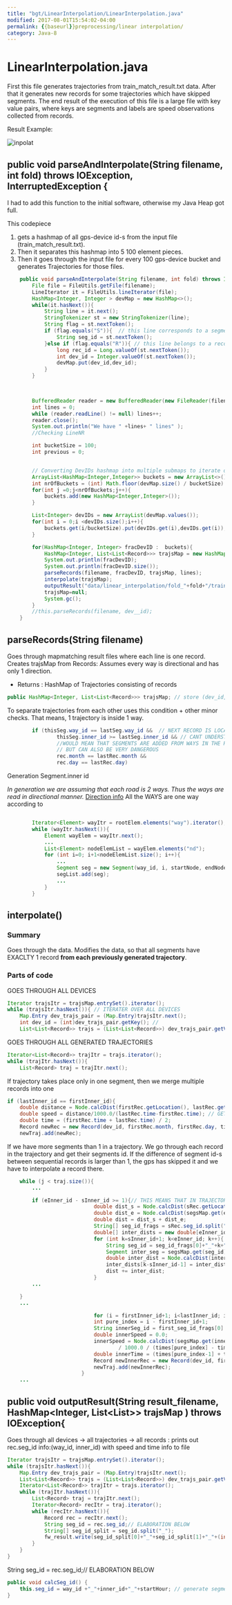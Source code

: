```yaml
---
title: "bgt/LinearInterpolation/LinearInterpolation.java"
modified: 2017-08-01T15:54:02-04:00
permalink: {{baseurl}}preprocessing/linear interpolation/
category: Java-8
---
```




# LinearInterpolation.java

First this file generates trajectories from train_match_result.txt data. After that it generates new records for some trajectories which have skipped segments. 
The end result of the execution of this file is a large file with key value pairs, where keys are segments and labels are speed observations collected from records. 

Result Example: 

![inpolat]({{baseurl}}assets/images/inpolat.png)

## public void parseAndInterpolate(String filename, int fold) throws IOException, InterruptedException {

I had to add this function to the initial software, otherwise my Java Heap got full. 

This codepiece 
1. gets a hashmap of all gps-device id-s from the input file (train_match_result.txt).
2. Then it separates this hashmap into 5 100 element pieces. 
3. Then it goes through the input file for every 100 gps-device bucket and generates Trajectories for those files. 


~~~java
    public void parseAndInterpolate(String filename, int fold) throws IOException, InterruptedException {
        File file = FileUtils.getFile(filename);
        LineIterator it = FileUtils.lineIterator(file);
        HashMap<Integer, Integer > devMap = new HashMap<>();
        while(it.hasNext()){
            String line = it.next();
            StringTokenizer st = new StringTokenizer(line);
            String flag = st.nextToken();
            if (flag.equals("S")){  // this line corresponds to a segment
                String seg_id = st.nextToken();
            }else if (flag.equals("R")){ // this line belongs to a record
                long rec_id = Long.valueOf(st.nextToken());
                int dev_id = Integer.valueOf(st.nextToken());
                devMap.put(dev_id,dev_id);
            }
        }
        


        BufferedReader reader = new BufferedReader(new FileReader(filename));
        int lines = 0;
        while (reader.readLine() != null) lines++;
        reader.close();
        System.out.println("We have " +lines+ " lines" );
        //Checking LineNR

        int bucketSize = 100;
        int previous = 0;


        // Converting DevIDs hashmap into multiple submaps to iterate over
        ArrayList<HashMap<Integer,Integer>> buckets = new ArrayList<>();
        int nrOfBuckets = (int) Math.floor(devMap.size() / bucketSize) + 1;
        for(int j =0;j<nrOfBuckets;j++){
            buckets.add(new HashMap<Integer,Integer>());
        }

        List<Integer> devIDs = new ArrayList(devMap.values());
        for(int i = 0;i <devIDs.size();i++){
            buckets.get(i/bucketSize).put(devIDs.get(i),devIDs.get(i));
        }

        for(HashMap<Integer, Integer> fracDevID :  buckets){
            HashMap<Integer, List<List<Record>>> trajsMap = new HashMap<>();
            System.out.println(fracDevID);
            System.out.println(fracDevID.size());
            parseRecords(filename, fracDevID, trajsMap, lines);
            interpolate(trajsMap);
            outputResult("data/linear_interpolation/fold_"+fold+"/train_interpolation_result.csv", trajsMap );
            trajsMap=null;
            System.gc();
        }
        //this.parseRecords(filename, dev__id);
    }

~~~


## parseRecords(String filename)

Goes through mapmatching result files where each line is one record. Creates trajsMap from Records: 
Assumes every way is directional and has only 1 direction. 

+ Returns : HashMap of Trajectories consisting of records 


~~~java
public HashMap<Integer, List<List<Record>>> trajsMap; // store (dev_id, trajectories)  
~~~

To separate trajectories from each other uses this condition + other minor checks. That means, 1 trajectory is inside 1 way. 
~~~java
        if (thisSeg.way_id == lastSeg.way_id &&  // NEXT RECORD IS LOCATED AT THE SAME SEGMENT 
                thisSeg.inner_id >= lastSeg.inner_id && // CANT UNDERSTAND WHY THIS IS A NECESSARY CONDITION. CAN IT BE THAT WE ARE ASSUMING 2 WAY ROADS , WHICH
                //WOULD MEAN THAT SEGMENTS ARE ADDED FROM WAYS IN THE RIGHT DIRECTION. YES. THATS LIKELY IT // THIS PART CAN BE USEFUL
                // BUT CAN ALSO BE VERY DANGEROUS 
                rec.month == lastRec.month &&
                rec.day == lastRec.day)
~~~

Generation Segment.inner id

_In generation we are assuming that each road is 2 ways. Thus the ways are read in directional manner._
[Direction info](https://gis.stackexchange.com/questions/98435/does-osm-data-contain-the-direction-of-travel) All the WAYS are one way according to 
~~~java

        Iterator<Element> wayItr = rootElem.elements("way").iterator();
        while (wayItr.hasNext()){
            Element wayElem = wayItr.next();
            ...
            List<Element> nodeElemList = wayElem.elements("nd");
            for (int i=0; i+1<nodeElemList.size(); i++){
                ...
                Segment seg = new Segment(way_id, i, startNode, endNode);
                segList.add(seg);
                ...
            }
        }


~~~

## interpolate() 

### Summary 

Goes through the data. Modifies the data, so that all segments have EXACLTY 1 record **from each previously generated trajectory**. 

### Parts of code



GOES THROUGH ALL DEVICES 

~~~java
Iterator trajsItr = trajsMap.entrySet().iterator();
while (trajsItr.hasNext()){ // ITERATER OVER ALL DEVICES 
    Map.Entry dev_trajs_pair = (Map.Entry)trajsItr.next();
    int dev_id = (int)dev_trajs_pair.getKey(); // 
    List<List<Record>> trajs = (List<List<Record>>) dev_trajs_pair.getValue(); // GET NEXT LIST OF TRAJECTORIES FOR A PARTICULAR DEVICE
~~~

GOES THROUGH ALL GENERATED TRAJECTORIES 

~~~java
Iterator<List<Record>> trajItr = trajs.iterator();
while (trajItr.hasNext()){
    List<Record> traj = trajItr.next();
~~~

If trajectory takes place only in one segment, then we merge multiple records into one

~~~java
if (lastInner_id == firstInner_id){
    double distance = Node.calcDist(firstRec.getLocation(), lastRec.getLocation());
    double speed = distance/1000.0/(lastRec.time-firstRec.time); // GET SPEED 
    double time = (firstRec.time + lastRec.time) / 2;
    Record newRec = new Record(dev_id, firstRec.month, firstRec.day, time, speed, firstRec.seg_id);
    newTraj.add(newRec);
~~~

If we have more segments than 1 in a trajectory. We go through each record in the trajectory and get their segments id. 
If the difference of segment id-s between sequential records is larger than 1, the gps has skipped it and we have to interpolate a 
record there. 

~~~java
    while (j < traj.size()){
        ...

        if (eInner_id - sInner_id >= 1){// THIS MEANS THAT IN TRAJECTORY SOME SEGMENTS HAVE BEEND PASSED
                            double dist_s = Node.calcDist(sRec.getLocation(), segsMap.get(sRec.seg_id).endNode);
                            double dist_e = Node.calcDist(segsMap.get(eRec.seg_id).startNode, eRec.getLocation());
                            double dist = dist_s + dist_e;
                            String[] seg_id_frags = sRec.seg_id.split("_");
                            double[] inter_dists = new double[eInner_id-sInner_id-1];
                            for (int k=sInner_id+1; k<eInner_id; k++){
                                String seg_id = seg_id_frags[0]+"_"+k+"_"+seg_id_frags[2];
                                Segment inter_seg = segsMap.get(seg_id);// GET THE MIDDLE SEGMENT
                                double inter_dist = Node.calcDist(inter_seg.getStartNode(), inter_seg.getEndNode());//segmen length
                                inter_dists[k-sInner_id-1] = inter_dist;
                                dist += inter_dist;
                            }
        ...

    }
    ...

                            for (i = firstInner_id+1; i<lastInner_id; i++){
                            int pure_index = i - firstInner_id+1;
                            String innerSeg_id = first_seg_id_frags[0] + "_" +i + "_" + first_seg_id_frags[2];
                            double innerSpeed = 0.0;
                            innerSpeed = Node.calcDist(segsMap.get(innerSeg_id).startNode, segsMap.get(innerSeg_id).endNode)
                                    / 1000.0 / (times[pure_index] - times[pure_index - 1]);
                            double innerTime = (times[pure_index-1] + times[pure_index]) / 2.0;
                            Record newInnerRec = new Record(dev_id, firstRec.month, firstRec.day, innerTime, innerSpeed, innerSeg_id);
                            newTraj.add(newInnerRec);
                        }
    ...

~~~

## public void outputResult(String result_filename, HashMap<Integer, List<List<Record>>> trajsMap ) throws IOException{

Goes through all 
devices -> all trajectories -> all records : prints out rec.seg_id info:(way_id, inner_id) with speed and time info to file 

~~~java
Iterator trajsItr = trajsMap.entrySet().iterator();
while (trajsItr.hasNext()){
    Map.Entry dev_trajs_pair = (Map.Entry)trajsItr.next();
    List<List<Record>> trajs = (List<List<Record>>) dev_trajs_pair.getValue();
    Iterator<List<Record>> trajItr = trajs.iterator();
    while (trajItr.hasNext()){
        List<Record> traj = trajItr.next();
        Iterator<Record> recItr = traj.iterator();
        while (recItr.hasNext()){
            Record rec = recItr.next();
            String seg_id = rec.seg_id;// ELABORATION BELOW
            String[] seg_id_split = seg_id.split("_");
            fw_result.write(seg_id_split[0]+"_"+seg_id_split[1]+"_"+(int)rec.time + "," + (int)Math.round(rec.speed) + "\n");
        }
    }
}
~~~



String seg_id = rec.seg_id;// ELABORATION BELOW

~~~java
public void calcSeg_id() {
    this.seg_id = way_id +"_"+inner_id+"_"+startHour; // generate segment id
}
~~~
